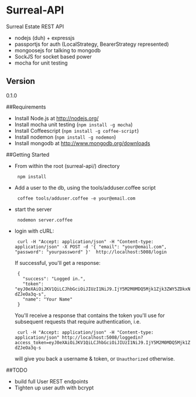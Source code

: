 Surreal-API
=========

Surreal Estate REST API

  - nodejs (duh) + expressjs
  - passportjs for auth (LocalStrategy, BearerStrategy represented)
  - mongoosejs for talking to mongodb
  - SockJS for socket based power
  - mocha for unit testing
  

Version
-

0.1.0

##Requirements

 - Install Node.js at http://nodejs.org/
 - Install mocha unit testing (`npm install -g mocha`)
 - Install Coffeescript (`npm install -g coffee-script`)
 - Install nodemon (`npm install -g nodemon`)
 - Install mongodb at http://www.mongodb.org/downloads


##Getting Started

 - From within the root (surreal-api/) directory
 	
		npm install
 		
 - Add a user to the db, using the tools/adduser.coffee script

		coffee tools/adduser.coffee -e your@email.com

 - start the server
 
 		nodemon server.coffee 	 	

 - login with cURL:
 
 		curl -H "Accept: application/json" -H "Content-type: application/json" -X POST -d '{ "email": "your@email.com", "password": "yourpassword" }'  http://localhost:5008/login

	If successful, you'll get a response:

		{
		  "success": "Logged in.",
		  "token": "eyJ0eXAiOiJKV1QiLCJhbGciOiJIUzI1NiJ9.IjY5M2M0MDQ5Mjk1Zjk3ZWY5ZDkxNzc0YzczMmQxNmU2Ig.JMmUbTOs59sa2XffxoFBaqbSwHgWfjSZ-dZJeOa3q-s",
		  "name": "Your Name"
		}

	You'll receive a response that contains the token you'll use for subsequent requests that require authentication, i.e.
	
		curl -H "Accept: application/json" -H "Content-type: application/json" http://localhost:5008/loggedin?access_token=eyJ0eXAiOiJKV1QiLCJhbGciOiJIUzI1NiJ9.IjY5M2M0MDQ5Mjk1Zjk3ZWY5ZDkxNzc0YzczMmQxNmU2Ig.JMmUbTOs59sa2XffxoFBaqbSwHgWfjSZ-dZJeOa3q-s
		
	will give you back a username & token, or `Unauthorized` otherwise.
	
##TODO

 - build full User REST endpoints
 - Tighten up user auth with bcrypt

 
